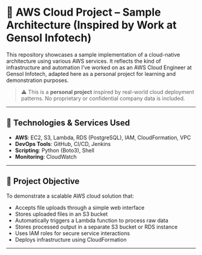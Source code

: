 # 🚀 AWS Cloud Project – Sample Architecture (Inspired by Work at Gensol Infotech)

This repository showcases a sample implementation of a cloud-native architecture using various AWS services. It reflects the kind of infrastructure and automation I’ve worked on as an AWS Cloud Engineer at Gensol Infotech, adapted here as a personal project for learning and demonstration purposes.

> ⚠️ This is a **personal project** inspired by real-world cloud deployment patterns. No proprietary or confidential company data is included.

---

## 🔧 Technologies & Services Used

- **AWS**: EC2, S3, Lambda, RDS (PostgreSQL), IAM, CloudFormation, VPC
- **DevOps Tools**: GitHub, CI/CD, Jenkins 
- **Scripting**: Python (Boto3), Shell
- **Monitoring**: CloudWatch

---

## 📌 Project Objective

To demonstrate a scalable AWS cloud solution that:
- Accepts file uploads through a simple web interface
- Stores uploaded files in an S3 bucket
- Automatically triggers a Lambda function to process raw data
- Stores processed output in a separate S3 bucket or RDS instance
- Uses IAM roles for secure service interactions
- Deploys infrastructure using CloudFormation

---



